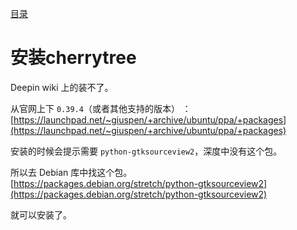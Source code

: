 [目录](./)
# 安装cherrytree

Deepin wiki 上的装不了。

从官网上下 `0.39.4`（或者其他支持的版本） ：[https://launchpad.net/~giuspen/+archive/ubuntu/ppa/+packages](https://launchpad.net/~giuspen/+archive/ubuntu/ppa/+packages)

安装的时候会提示需要 `python-gtksourceview2`，深度中没有这个包。

所以去 Debian 库中找这个包。  
[https://packages.debian.org/stretch/python-gtksourceview2](https://packages.debian.org/stretch/python-gtksourceview2)

就可以安装了。